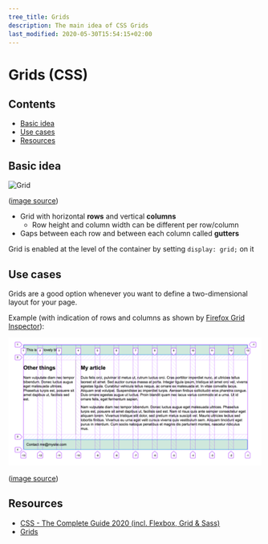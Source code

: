 ```yaml
---
tree_title: Grids
description: The main idea of CSS Grids
last_modified: 2020-05-30T15:54:15+02:00
---
```


# Grids (CSS)

## Contents

-   [Basic idea](#basic-idea)
-   [Use cases](#use-cases)
-   [Resources](#resources)

## Basic idea

![Grid](./_img/Grids/grid.png)

([image source](https://developer.mozilla.org/en-US/docs/Learn/CSS/CSS_layout/Grids))

-   Grid with horizontal **rows** and vertical **columns**
    -   Row height and column width can be different per row/column
-   Gaps between each row and between each column called **gutters**

Grid is enabled at the level of the container by setting `display: grid;` on it

## Use cases

Grids are a good option whenever you want to define a two-dimensional layout for your page.

Example (with indication of rows and columns as shown by [Firefox Grid Inspector](https://developer.mozilla.org/en-US/docs/Tools/Page_Inspector/How_to/Examine_grid_layouts)):

![Grid layout example](./_img/Grids/grid-layout-example.png)

([image source](https://developer.mozilla.org/en-US/docs/Learn/CSS/CSS_layout/Grids))

## Resources

-   [CSS - The Complete Guide 2020 (incl. Flexbox, Grid & Sass)](https://www.udemy.com/course/css-the-complete-guide-incl-flexbox-grid-sass/)
-   [Grids](https://developer.mozilla.org/en-US/docs/Learn/CSS/CSS_layout/Grids)
